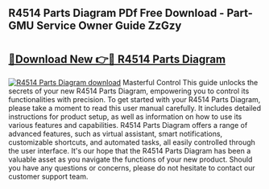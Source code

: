 ## R4514 Parts Diagram PDf Free Download - Part-GMU Service Owner Guide ZzGzy

# <h2><a href="http://dfmurhu.blite.top/?on=R4514+Parts+Diagram">🔗Download New 👉🔴 R4514 Parts Diagram</a></h2>

[![R4514 Parts Diagram download](https://i.imgur.com/lujVjoI.png)](http://dfmurhu.blite.top/?on=R4514+Parts+Diagram)
Masterful Control This guide unlocks the secrets of your new R4514 Parts Diagram, empowering you to control its functionalities with precision. To get started with your R4514 Parts Diagram, please take a moment to read this user manual carefully. It includes detailed instructions for product setup, as well as information on how to use its various features and capabilities. R4514 Parts Diagram offers a range of advanced features, such as virtual assistant, smart notifications, customizable shortcuts, and automated tasks, all easily controlled through the user interface. It's our hope that the R4514 Parts Diagram has been a valuable asset as you navigate the functions of your new product. Should you have any questions or concerns, please do not hesitate to contact our customer support team.
